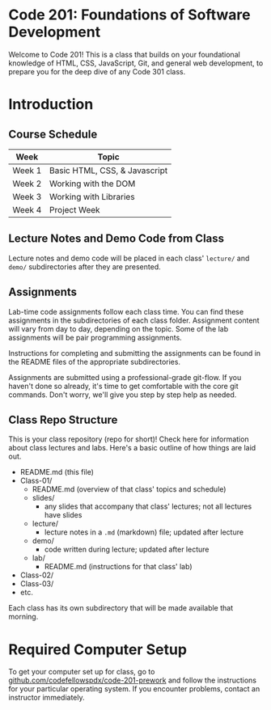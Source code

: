 # Code 201: Foundations of Software Development


Welcome to Code 201! This is a class that builds on your foundational knowledge of HTML, CSS, JavaScript, Git, and general web development, to prepare you for the deep dive of any Code 301 class.

# Introduction


## Course Schedule

Week  | Topic
-----------|---------------
Week 1     | Basic HTML, CSS, & Javascript
Week 2     | Working with the DOM
Week 3     | Working with Libraries
Week 4     | Project Week

## Lecture Notes and Demo Code from Class

Lecture notes and demo code will be placed in each class' `lecture/` and `demo/` subdirectories after they are presented. 

## Assignments

Lab-time code assignments follow each class time. You can find these assignments in the subdirectories of each class folder. Assignment content will vary from day to day, depending on the topic. Some of the lab assignments will be pair programming assignments.

Instructions for completing and submitting the assignments can be found in the README files of the appropriate subdirectories.

Assignments are submitted using a professional-grade git-flow. If you haven't done so already, it's time to get comfortable with the core git commands. Don't worry, we'll give you step by step help as needed.

## Class Repo Structure
This is your class repository (repo for short)! Check here for information about class lectures and labs. Here's a basic outline of how things are laid out.

- README.md (this file)
- Class-01/ 
    - README.md (overview of that class' topics and schedule)
    - slides/
        - any slides that accompany that class' lectures; not all lectures have slides
    - lecture/
        - lecture notes in a `.md` (markdown) file; updated after lecture
    - demo/
        - code written during lecture; updated after lecture
    - lab/
        - README.md (instructions for that class' lab)
- Class-02/ 
- Class-03/ 
- etc.

Each class has its own subdirectory that will be made available that morning.

# Required Computer Setup

 To get your computer set up for class, go to [github.com/codefellowspdx/code-201-prework](https://github.com/codefellowspdx/code-201-prework#3-complete-the-setup-guide-for-your-computers-operating-system-multiple-downloads-are-involved-1-3-hours-depending-on-your-network-speed) and follow the instructions for your particular operating system. If you encounter problems, contact an instructor immediately.
